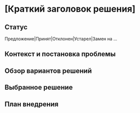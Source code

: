 # [Краткий заголовок решения]
## Статус
Предложение|Принят|Отклонен|Устарел|Замен на ...
## Контекст и постановка проблемы
## Обзор вариантов решений
## Выбранное решение
## План внедрения


